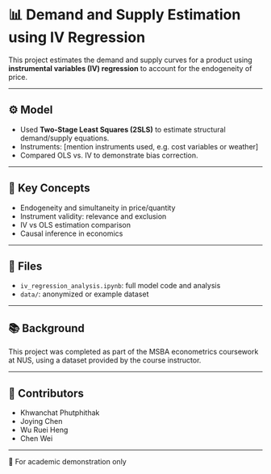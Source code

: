# 📊 Demand and Supply Estimation using IV Regression

This project estimates the demand and supply curves for a product using **instrumental variables (IV) regression** to account for the endogeneity of price.

---

## ⚙️ Model

- Used **Two-Stage Least Squares (2SLS)** to estimate structural demand/supply equations.
- Instruments: [mention instruments used, e.g. cost variables or weather]
- Compared OLS vs. IV to demonstrate bias correction.

---

## 🧠 Key Concepts

- Endogeneity and simultaneity in price/quantity
- Instrument validity: relevance and exclusion
- IV vs OLS estimation comparison
- Causal inference in economics

---

## 📁 Files

- `iv_regression_analysis.ipynb`: full model code and analysis
- `data/`: anonymized or example dataset

---

## 📚 Background

This project was completed as part of the MSBA econometrics coursework at NUS, using a dataset provided by the course instructor.

---

## 🤝 Contributors

- Khwanchat Phutphithak
- Joying Chen
- Wu Ruei Heng
- Chen Wei

---

📌 For academic demonstration only

